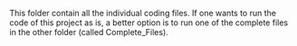 This folder contain all the individual coding files. If one wants to run the code of this project as is, a better option is to run one of the complete files in the other folder (called Complete_Files).
